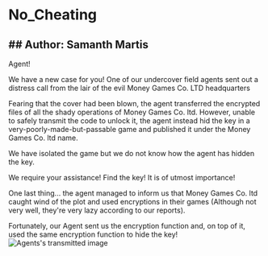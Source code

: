 # No_Cheating

## ## Author: Samanth Martis

Agent!

We have a new case for you! One of our undercover field agents sent out a distress call from the lair of the evil Money Games Co. LTD headquarters

Fearing that the cover had been blown, the agent transferred the encrypted files of all the shady operations of Money Games Co. ltd. However, unable to safely transmit the code to unlock it, the agent instead hid the key in a very-poorly-made-but-passable game and published it under the Money Games Co. ltd name.

We have isolated the game but we do not know how the agent has hidden the key.

We require your assistance!
Find the key! It is of utmost importance!

One last thing... the agent managed to inform us that Money Games Co. ltd caught wind of the plot and used encryptions in their games (Although not very well, they're very lazy according to our reports).

Fortunately, our Agent sent us the encryption function and, on top of it, used the same encryption function to hide the key!
![Agents's transmitted image](image.png)
